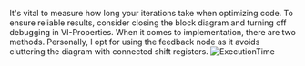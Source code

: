 It's vital to measure how long your iterations take when optimizing code. To ensure reliable results, consider closing the block diagram and turning off debugging in VI-Properties.
When it comes to implementation, there are two methods. Personally, I opt for using the feedback node as it avoids cluttering the diagram with connected shift registers.
![ExecutionTime](/labview-blog/assets/images/MeasureExecutionTime.png)
